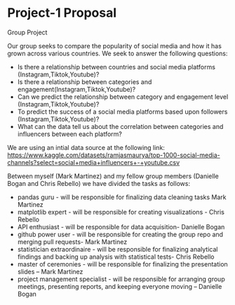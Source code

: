 # Project-1 Proposal
Group Project

Our group seeks to compare the popularity of social media and how it has grown across various countries. We seek to answer the following questions:
-	Is there a relationship between countries and social media platforms (Instagram,Tiktok,Youtube)?
- Is there a relationship between categories and engagement(Instagram,Tiktok,Youtube)?
- Can we predict the relationship between category and engagement level (Instagram,Tiktok,Youtube)?
- To predict the success of a social media platforms based upon followers (Instagram,Tiktok,Youtube)?
-	What can the data tell us about the correlation between categories and influencers between each platform?

We are using an intial data source at the following link: https://www.kaggle.com/datasets/ramjasmaurya/top-1000-social-media-channels?select=social+media+influencers+-+youtube.csv

Between myself (Mark Martinez) and my fellow group members (Danielle Bogan and Chris Rebello) we have divided the tasks as follows:

-	pandas guru - will be responsible for finalizing data cleaning tasks Mark Martinez
-	matplotlib expert - will be responsible for creating visualizations - Chris Rebello
-	API enthusiast - will be responsible for data acquisition- Danielle Bogan
-	github power user - will be responsible for creating the group repo and merging pull requests- Mark Martinez
-	statistician extraordinaire - will be responsible for finalizing analytical findings and backing up analysis with statistical tests- Chris Rebello
-	master of ceremonies - will be responsible for finalizing the presentation slides – Mark Martinez
-	project management specialist - will be responsible for arranging group meetings, presenting reports, and keeping everyone moving – Danielle Bogan

